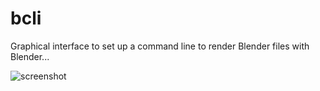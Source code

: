 bcli
====

Graphical interface to set up a command line to render Blender files with Blender...

![screenshot](http://pix.toile-libre.org/upload/original/1384286476.png)
